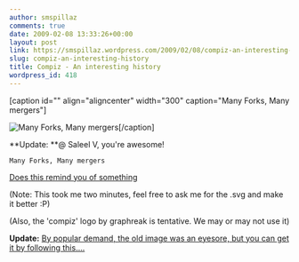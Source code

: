```yaml
---
author: smspillaz
comments: true
date: 2009-02-08 13:33:26+00:00
layout: post
link: https://smspillaz.wordpress.com/2009/02/08/compiz-an-interesting-history/
slug: compiz-an-interesting-history
title: Compiz - An interesting history
wordpress_id: 418
---
```


[caption id="" align="aligncenter" width="300" caption="Many Forks, Many mergers"][](http://smspillaz.googlepages.com/Compiz-AnInterestingHistory.png)


![Many Forks, Many mergers](http://smspillaz.files.wordpress.com/2009/02/chistory2pe1.png?w=300)[/caption]

**Update: **@ Saleel V, you're awesome!


    Many Forks, Many mergers


[Does this remind you of something](http://en.wikipedia.org/wiki/At%26t#Divestiture_era_and_expansion)

(Note: This took me two minutes, feel free to ask me for the .svg and make it better :P)

(Also, the 'compiz' logo by graphreak is tentative. We may or may not use it)

**Update:** [By popular demand, the old image was an eyesore, but you can get it by following this....
](http://smspillaz.googlepages.com/SVGIcons.tar.gz)
